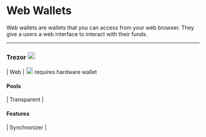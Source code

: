 # Web Wallets

Web wallets are wallets that you can access from your web browser. They give a users a web interface to interact with their funds.

---

### Trezor [<img src="https://raw.githubusercontent.com/FortAwesome/Font-Awesome/6.x/svgs/solid/arrow-up-right-from-square.svg" width="20" height="20">](https://suite.trezor.io/web/)
| Web | <img src="https://raw.githubusercontent.com/FortAwesome/Font-Awesome/6.x/svgs/solid/triangle-exclamation.svg" width="18" height="18"> requires hardware wallet

#### Pools
| Transparent |

#### Features
| Synchronizer |

